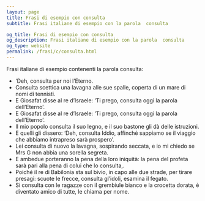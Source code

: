 ```yaml
---
layout: page
title: Frasi di esempio con consulta 
subtitle: Frasi italiane di esempio con la parola  consulta

og_title: Frasi di esempio con consulta 
og_description: Frasi italiane di esempio con la parola  consulta
og_type: website
permalink: /frasi/c/consulta.html
---
```


Frasi italiane di esempio contenenti la parola consulta:


- ‘Deh, consulta per noi l’Eterno.
- Consulta scettica una lavagna alle sue spalle, coperta di un mare di nomi di tennisti.
- E Giosafat disse al re d’Israele: ‘Ti prego, consulta oggi la parola dell’Eterno’.
- E Giosafat disse al re d’Israele: ‘Ti prego, consulta oggi la parola dell’Eterno’.
- Il mio popolo consulta il suo legno, e il suo bastone gli dà delle istruzioni.
- E quelli gli dissero: ‘Deh, consulta Iddio, affinché sappiamo se il viaggio che abbiamo intrapreso sarà prospero’.
- Lei consulta di nuovo la lavagna, sospirando seccata, e io mi chiedo se Mrs G non abbia una sorella segreta.
- E ambedue porteranno la pena della loro iniquità: la pena del profeta sarà pari alla pena di colui che lo consulta,.
- Poiché il re di Babilonia sta sul bivio, in capo alle due strade, per tirare presagi: scuote le frecce, consulta gl’idoli, esamina il fegato.
- Si consulta con le ragazze con il grembiule bianco e la crocetta dorata, è diventato amico di tutte, le chiama per nome.

